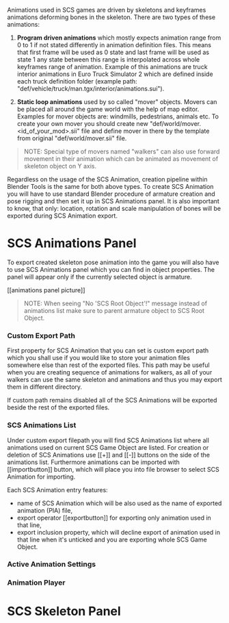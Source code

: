 Animations used in SCS games are driven by skeletons and keyframes animations deforming bones in the skeleton. There are two types of these animations:

1.  **Program driven animations** which mostly expects animation range from 0 to 1 if not stated differently in animation definition files. This means that first frame will be used as 0 state and last frame will be used as state 1 any state between this range is interpolated across whole keyframes range of animation. Example of this animations are truck interior animations in Euro Truck Simulator 2 which are defined inside each truck definition folder (example path: "def/vehicle/truck/man.tgx/interior/animations.sui").

2. **Static loop animations** used by so called "mover" objects. Movers can be placed all around the game world with the help of map editor. Examples for mover objects are: windmills, pedestrians, animals etc. To create your own mover you should create new "def/world/mover.<id_of_your_mod>.sii" file and define mover in there by the template from original "def/world/mover.sii" file.
> NOTE: Special type of movers named "walkers" can also use forward movement in their animation which can be animated as movement of skeleton object on Y axis.

Regardless on the usage of the SCS Animation, creation pipeline within Blender Tools is the same for both above types. To create SCS Animation you will have to use standard Blender procedure of armature creation and pose rigging and then set it up in SCS Animations panel. It is also important to know, that only: location, rotation and scale manipulation of bones will be exported during SCS Animation export.


# SCS Animations Panel

To export created skeleton pose animation into the game you will also have to use SCS Animations panel which you can find in object properties. The panel will appear only if the currently selected object is armature.

[[animations panel picture]]

> NOTE: When seeing "No 'SCS Root Object'!" message instead of animations list make sure to parent armature object to SCS Root Object.


### Custom Export Path

First property for SCS Animation that you can set is custom export path which you shall use if you would like to store your animation files somewhere else than rest of the exported files. This path may be useful when you are creating sequence of animations for walkers, as all of your walkers can use the same skeleton and animations and thus you may export them in different directory.

If custom path remains disabled all of the SCS Animations will be exported beside the rest of the exported files.


### SCS Animations List

Under custom export filepath you will find SCS Animations list where all animations used on current SCS Game Object are listed. For creation or deletion of SCS Animations use [[+]] and [[-]] buttons on the side of the animations list. Furthermore animations can be imported with [[importbutton]]  button, which will place you into file browser to select SCS Animation for importing.

Each SCS Animation entry features: 
* name of SCS Animation which will be also used as the name of exported animation (PIA) file, 
* export operator [[exportbutton]] for exporting only animation used in that line,
* export inclusion property, which will decline export of animation used in that line when it's unticked and you are exporting whole SCS Game Object.


### Active Animation Settings


### Animation Player


# SCS Skeleton Panel



